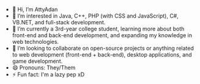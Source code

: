 - 👋 Hi, I’m AttyAdan
- 👀 I’m interested in Java, C++, PHP (with CSS and JavaScript), C#, VB.NET, and full-stack development.
- 🌱 I’m currently a 3rd-year college student, learning more about both front-end and back-end development, and expanding my knowledge in web technologies.
- 💞️ I’m looking to collaborate on open-source projects or anything related to web development (front-end + back-end), desktop applications, and game development.
- 😄 Pronouns: They/Them
- ⚡ Fun fact: I'm a lazy pep xD
